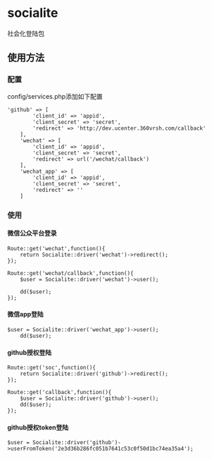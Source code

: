 # socialite

社会化登陆包

## 使用方法

### 配置

config/services.php添加如下配置

```
'github' => [
        'client_id' => 'appid',
        'client_secret' => 'secret',
        'redirect' => 'http://dev.ucenter.360vrsh.com/callback'
    ],
    'wechat' => [
        'client_id' => 'appid',
        'client_secret' => 'secret',
        'redirect' => url('/wechat/callback')
    ],
    'wechat_app' => [
        'client_id' => 'appid',
        'client_secret' => 'secret',
        'redirect' => ''
    ]
```

### 使用

#### 微信公众平台登录

```
Route::get('wechat',function(){
    return Socialite::driver('wechat')->redirect();
});

Route::get('wechat/callback',function(){
    $user = Socialite::driver('wechat')->user();

    dd($user);
});
```

#### 微信app登陆

```
$user = Socialite::driver('wechat_app')->user();
    dd($user);
```

#### github授权登陆

```
Route::get('soc',function(){
    return Socialite::driver('github')->redirect();
});

Route::get('callback',function(){
    $user = Socialite::driver('github')->user();
    dd($user);
});
```

#### github授权token登陆

`$user = Socialite::driver('github')->userFromToken('2e3d36b286fc051b7641c53c0f50d1bc74ea35a4');`


